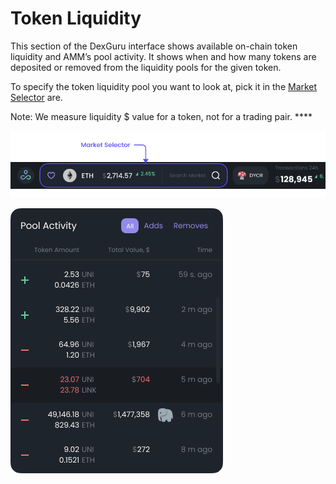 # Token Liquidity



This section of the DexGuru interface shows available on-chain token liquidity and AMM’s pool activity. It shows when and how many tokens are deposited or removed from the liquidity pools for the given token.   


To specify the token liquidity pool you want to look at, pick it in the [Market Selector](https://docs.dex.guru/features/market-selector) are.   


Note: We measure liquidity $ value for a token, not for a trading pair. ****

![](../.gitbook/assets/image%20%2815%29.png)

  


![](../.gitbook/assets/image%20%2813%29.png)



